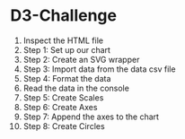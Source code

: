 # D3-Challenge

1. Inspect the HTML file 
2. Step 1: Set up our chart
3. Step 2: Create an SVG wrapper
4. Step 3: Import data from the data csv file
5. Step 4: Format the data
6. Read the data in the console
7. Step 5: Create Scales
8. Step 6: Create Axes
9. Step 7: Append the axes to the chart
10. Step 8: Create Circles
